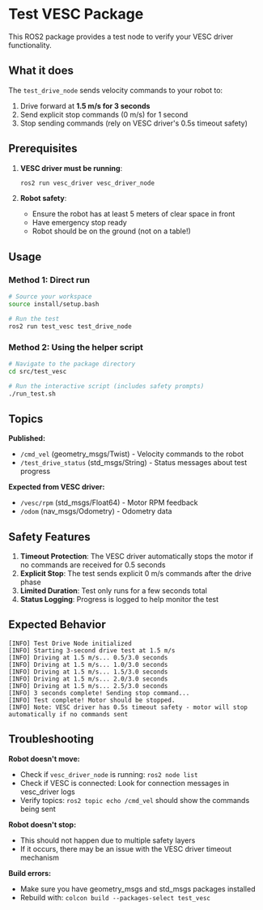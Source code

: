 # Test VESC Package

This ROS2 package provides a test node to verify your VESC driver functionality.

## What it does

The `test_drive_node` sends velocity commands to your robot to:
1. Drive forward at **1.5 m/s for 3 seconds**
2. Send explicit stop commands (0 m/s) for 1 second
3. Stop sending commands (rely on VESC driver's 0.5s timeout safety)

## Prerequisites

1. **VESC driver must be running**:
   ```bash
   ros2 run vesc_driver vesc_driver_node
   ```

2. **Robot safety**:
   - Ensure the robot has at least 5 meters of clear space in front
   - Have emergency stop ready
   - Robot should be on the ground (not on a table!)

## Usage

### Method 1: Direct run
```bash
# Source your workspace
source install/setup.bash

# Run the test
ros2 run test_vesc test_drive_node
```

### Method 2: Using the helper script
```bash
# Navigate to the package directory
cd src/test_vesc

# Run the interactive script (includes safety prompts)
./run_test.sh
```

## Topics

**Published:**
- `/cmd_vel` (geometry_msgs/Twist) - Velocity commands to the robot
- `/test_drive_status` (std_msgs/String) - Status messages about test progress

**Expected from VESC driver:**
- `/vesc/rpm` (std_msgs/Float64) - Motor RPM feedback
- `/odom` (nav_msgs/Odometry) - Odometry data

## Safety Features

1. **Timeout Protection**: The VESC driver automatically stops the motor if no commands are received for 0.5 seconds
2. **Explicit Stop**: The test sends explicit 0 m/s commands after the drive phase
3. **Limited Duration**: Test only runs for a few seconds total
4. **Status Logging**: Progress is logged to help monitor the test

## Expected Behavior

```
[INFO] Test Drive Node initialized
[INFO] Starting 3-second drive test at 1.5 m/s
[INFO] Driving at 1.5 m/s... 0.5/3.0 seconds
[INFO] Driving at 1.5 m/s... 1.0/3.0 seconds
[INFO] Driving at 1.5 m/s... 1.5/3.0 seconds
[INFO] Driving at 1.5 m/s... 2.0/3.0 seconds
[INFO] Driving at 1.5 m/s... 2.5/3.0 seconds
[INFO] 3 seconds complete! Sending stop command...
[INFO] Test complete! Motor should be stopped.
[INFO] Note: VESC driver has 0.5s timeout safety - motor will stop automatically if no commands sent
```

## Troubleshooting

**Robot doesn't move:**
- Check if `vesc_driver_node` is running: `ros2 node list`
- Check if VESC is connected: Look for connection messages in vesc_driver logs
- Verify topics: `ros2 topic echo /cmd_vel` should show the commands being sent

**Robot doesn't stop:**
- This should not happen due to multiple safety layers
- If it occurs, there may be an issue with the VESC driver timeout mechanism

**Build errors:**
- Make sure you have geometry_msgs and std_msgs packages installed
- Rebuild with: `colcon build --packages-select test_vesc`